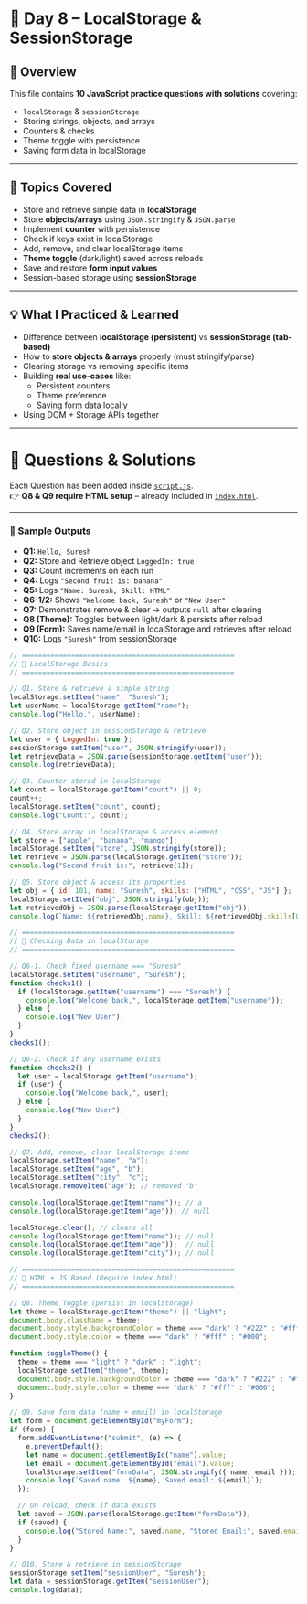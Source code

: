 # 🚀 Day 8 – LocalStorage & SessionStorage

## 📌 Overview
This file contains **10 JavaScript practice questions with solutions** covering:
- `localStorage` & `sessionStorage`
- Storing strings, objects, and arrays
- Counters & checks
- Theme toggle with persistence
- Saving form data in localStorage

--- 
 
## 🎯 Topics Covered
- Store and retrieve simple data in **localStorage**
- Store **objects/arrays** using `JSON.stringify` & `JSON.parse`
- Implement **counter** with persistence
- Check if keys exist in localStorage
- Add, remove, and clear localStorage items
- **Theme toggle** (dark/light) saved across reloads
- Save and restore **form input values**
- Session-based storage using **sessionStorage**

---

## 💡 What I Practiced & Learned
- Difference between **localStorage (persistent)** vs **sessionStorage (tab-based)**
- How to **store objects & arrays** properly (must stringify/parse)
- Clearing storage vs removing specific items
- Building **real use-cases** like:
  - Persistent counters
  - Theme preference
  - Saving form data locally
- Using DOM + Storage APIs together

---

# 📝 Questions & Solutions
Each Question has been added inside [`script.js`](./script.js).  
👉 **Q8 & Q9 require HTML setup** – already included in [`index.html`](./index.html).

---

### 🔑 Sample Outputs
- **Q1:** `Hello, Suresh`
- **Q2:** Store and Retrieve object `LoggedIn: true`  
- **Q3:** Count increments on each run  
- **Q4:** Logs `"Second fruit is: banana"`  
- **Q5:** Logs `"Name: Suresh, Skill: HTML"`  
- **Q6-1/2:** Shows `"Welcome back, Suresh"` or `"New User"`  
- **Q7:** Demonstrates remove & clear → outputs `null` after clearing  
- **Q8 (Theme):** Toggles between light/dark & persists after reload  
- **Q9 (Form):** Saves name/email in localStorage and retrieves after reload  
- **Q10:** Logs `"Suresh"` from sessionStorage


```js
// ====================================================
// 🔹 LocalStorage Basics
// ====================================================

// Q1. Store & retrieve a simple string
localStorage.setItem("name", "Suresh");
let userName = localStorage.getItem("name");
console.log("Hello,", userName);

// Q2. Store object in sessionStorage & retrieve
let user = { LoggedIn: true };
sessionStorage.setItem("user", JSON.stringify(user));
let retrieveData = JSON.parse(sessionStorage.getItem("user"));
console.log(retrieveData);

// Q3. Counter stored in localStorage
let count = localStorage.getItem("count") || 0;
count++;
localStorage.setItem("count", count);
console.log("Count:", count);

// Q4. Store array in localStorage & access element
let store = ["apple", "banana", "mango"];
localStorage.setItem("store", JSON.stringify(store));
let retrieve = JSON.parse(localStorage.getItem("store"));
console.log("Second fruit is:", retrieve[1]);

// Q5. Store object & access its properties
let obj = { id: 101, name: "Suresh", skills: ["HTML", "CSS", "JS"] };
localStorage.setItem("obj", JSON.stringify(obj));
let retrievedObj = JSON.parse(localStorage.getItem("obj"));
console.log(`Name: ${retrievedObj.name}, Skill: ${retrievedObj.skills[0]}`);

// ====================================================
// 🔹 Checking Data in localStorage
// ====================================================

// Q6-1. Check fixed username === "Suresh"
localStorage.setItem("username", "Suresh");
function checks1() {
  if (localStorage.getItem("username") === "Suresh") {
    console.log("Welcome back,", localStorage.getItem("username"));
  } else {
    console.log("New User");
  }
}
checks1();

// Q6-2. Check if any username exists
function checks2() {
  let user = localStorage.getItem("username");
  if (user) {
    console.log("Welcome back,", user);
  } else {
    console.log("New User");
  }
}
checks2();

// Q7. Add, remove, clear localStorage items
localStorage.setItem("name", "a");
localStorage.setItem("age", "b");
localStorage.setItem("city", "c");
localStorage.removeItem("age"); // removed "b"

console.log(localStorage.getItem("name")); // a
console.log(localStorage.getItem("age")); // null

localStorage.clear(); // clears all
console.log(localStorage.getItem("name")); // null
console.log(localStorage.getItem("age"));  // null
console.log(localStorage.getItem("city")); // null

// ====================================================
// 🔹 HTML + JS Based (Require index.html)
// ====================================================

// Q8. Theme Toggle (persist in localStorage)
let theme = localStorage.getItem("theme") || "light";
document.body.className = theme;
document.body.style.backgroundColor = theme === "dark" ? "#222" : "#fff";
document.body.style.color = theme === "dark" ? "#fff" : "#000";

function toggleTheme() {
  theme = theme === "light" ? "dark" : "light";
  localStorage.setItem("theme", theme);
  document.body.style.backgroundColor = theme === "dark" ? "#222" : "#fff";
  document.body.style.color = theme === "dark" ? "#fff" : "#000";
}

// Q9. Save form data (name + email) in localStorage
let form = document.getElementById("myForm");
if (form) {
  form.addEventListener("submit", (e) => {
    e.preventDefault();
    let name = document.getElementById("name").value;
    let email = document.getElementById("email").value;
    localStorage.setItem("formData", JSON.stringify({ name, email }));
    console.log(`Saved name: ${name}, Saved email: ${email}`);
  });

  // On reload, check if data exists
  let saved = JSON.parse(localStorage.getItem("formData"));
  if (saved) {
    console.log("Stored Name:", saved.name, "Stored Email:", saved.email);
  }
}

// Q10. Store & retrieve in sessionStorage
sessionStorage.setItem("sessionUser", "Suresh");
let data = sessionStorage.getItem("sessionUser");
console.log(data);
